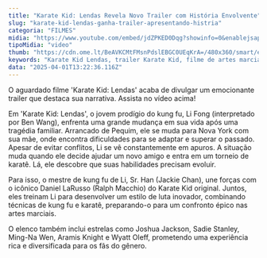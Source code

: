 ```yaml
---
title: "Karate Kid: Lendas Revela Novo Trailer com História Envolvente"
slug: "karate-kid-lendas-ganha-trailer-apresentando-histria"
categoria: "FILMES"
midia: "https://www.youtube.com/embed/jdZPKED0Dqg?showinfo=0&enablejsapi=1"
tipoMidia: "video"
thumb: "https://cdn.ome.lt/BeAVKCMtFMsnPdslEBGC0UEqKrA=/480x360/smart/extras/conteudos/IMG_4765.jpeg"
keywords: "Karate Kid Lendas, trailer Karate Kid, filme de artes marciais"
data: "2025-04-01T13:22:36.116Z"
---
```


O aguardado filme 'Karate Kid: Lendas' acaba de divulgar um emocionante trailer que destaca sua narrativa. Assista no vídeo acima!

Em 'Karate Kid: Lendas', o jovem prodígio do kung fu, Li Fong (interpretado por Ben Wang), enfrenta uma grande mudança em sua vida após uma tragédia familiar. Arrancado de Pequim, ele se muda para Nova York com sua mãe, onde encontra dificuldades para se adaptar e superar o passado. Apesar de evitar conflitos, Li se vê constantemente em apuros. A situação muda quando ele decide ajudar um novo amigo e entra em um torneio de karatê. Lá, ele descobre que suas habilidades precisam evoluir.

Para isso, o mestre de kung fu de Li, Sr. Han (Jackie Chan), une forças com o icônico Daniel LaRusso (Ralph Macchio) do Karate Kid original. Juntos, eles treinam Li para desenvolver um estilo de luta inovador, combinando técnicas de kung fu e karatê, preparando-o para um confronto épico nas artes marciais.

O elenco também inclui estrelas como Joshua Jackson, Sadie Stanley, Ming-Na Wen, Aramis Knight e Wyatt Oleff, prometendo uma experiência rica e diversificada para os fãs do gênero.